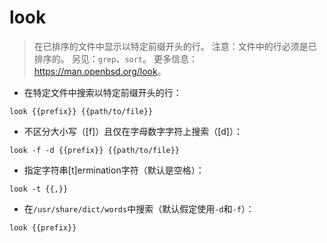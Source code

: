 # look

> 在已排序的文件中显示以特定前缀开头的行。
> 注意：文件中的行必须是已排序的。
> 另见：`grep`、`sort`。
> 更多信息：<https://man.openbsd.org/look>。

- 在特定文件中搜索以特定前缀开头的行：

`look {{prefix}} {{path/to/file}}`

- 不区分大小写（[f]）且仅在字母数字字符上搜索（[d]）：

`look -f -d {{prefix}} {{path/to/file}}`

- 指定字符串[t]ermination字符（默认是空格）：

`look -t {{,}}`

- 在`/usr/share/dict/words`中搜索（默认假定使用`-d`和`-f`）：

`look {{prefix}}`